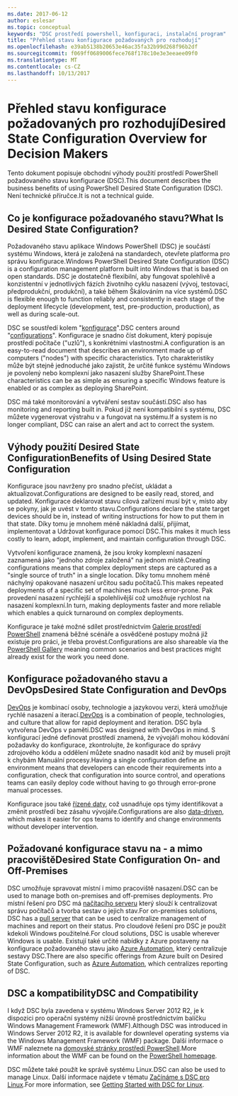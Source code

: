 ```yaml
---
ms.date: 2017-06-12
author: eslesar
ms.topic: conceptual
keywords: "DSC prostředí powershell, konfiguraci, instalační program"
title: "Přehled stavu konfigurace požadovaných pro rozhodují"
ms.openlocfilehash: e39ab5138b20653e46ac35fa32b99d268f96b2df
ms.sourcegitcommit: f069ff0689006fece768f178c10e3e3eeaee09f0
ms.translationtype: MT
ms.contentlocale: cs-CZ
ms.lasthandoff: 10/13/2017
---
```

# <a name="desired-state-configuration-overview-for-decision-makers"></a><span data-ttu-id="38141-103">Přehled stavu konfigurace požadovaných pro rozhodují</span><span class="sxs-lookup"><span data-stu-id="38141-103">Desired State Configuration Overview for Decision Makers</span></span>

<span data-ttu-id="38141-104">Tento dokument popisuje obchodní výhody použití prostředí PowerShell požadovaného stavu konfigurace (DSC).</span><span class="sxs-lookup"><span data-stu-id="38141-104">This document describes the business benefits of using PowerShell Desired State Configuration (DSC).</span></span> <span data-ttu-id="38141-105">Není technické příručce.</span><span class="sxs-lookup"><span data-stu-id="38141-105">It is not a technical guide.</span></span>

## <a name="what-is-desired-state-configuration"></a><span data-ttu-id="38141-106">Co je konfigurace požadovaného stavu?</span><span class="sxs-lookup"><span data-stu-id="38141-106">What Is Desired State Configuration?</span></span>

<span data-ttu-id="38141-107">Požadovaného stavu aplikace Windows PowerShell (DSC) je součástí systému Windows, která je založená na standardech, otevřete platforma pro správu konfigurace.</span><span class="sxs-lookup"><span data-stu-id="38141-107">Windows PowerShell Desired State Configuration (DSC) is a configuration management platform built into Windows that is based on open standards.</span></span> <span data-ttu-id="38141-108">DSC je dostatečně flexibilní, aby fungovat spolehlivě a konzistentní v jednotlivých fázích životního cyklu nasazení (vývoj, testovací, předprodukční, produkční), a také během Škálováním na více systémů.</span><span class="sxs-lookup"><span data-stu-id="38141-108">DSC is flexible enough to function reliably and consistently in each stage of the deployment lifecycle (development, test, pre-production, production), as well as during scale-out.</span></span> 

<span data-ttu-id="38141-109">DSC se soustředí kolem "[konfigurace](https://msdn.microsoft.com/en-us/powershell/dsc/configurations)".</span><span class="sxs-lookup"><span data-stu-id="38141-109">DSC centers around "[configurations](https://msdn.microsoft.com/en-us/powershell/dsc/configurations)".</span></span>
<span data-ttu-id="38141-110">Konfigurace je snadno číst dokument, který popisuje prostředí počítače ("uzlů"), s konkrétními vlastnostmi.</span><span class="sxs-lookup"><span data-stu-id="38141-110">A configuration is an easy-to-read document that describes an environment made up of computers ("nodes") with specific characteristics.</span></span> <span data-ttu-id="38141-111">Tyto charakteristiky může být stejně jednoduché jako zajistit, že určité funkce systému Windows je povolený nebo komplexní jako nasazení služby SharePoint.</span><span class="sxs-lookup"><span data-stu-id="38141-111">These characteristics can be as simple as ensuring a specific Windows feature is enabled or as complex as deploying SharePoint.</span></span> 

<span data-ttu-id="38141-112">DSC má také monitorování a vytváření sestav součástí.</span><span class="sxs-lookup"><span data-stu-id="38141-112">DSC also has monitoring and reporting built in.</span></span> <span data-ttu-id="38141-113">Pokud již není kompatibilní s systému, DSC můžete vygenerovat výstrahu v a fungovat na systému.</span><span class="sxs-lookup"><span data-stu-id="38141-113">If a system is no longer compliant, DSC can raise an alert and act to correct the system.</span></span> 

## <a name="benefits-of-using-desired-state-configuration"></a><span data-ttu-id="38141-114">Výhody použití Desired State Configuration</span><span class="sxs-lookup"><span data-stu-id="38141-114">Benefits of Using Desired State Configuration</span></span>

<span data-ttu-id="38141-115">Konfigurace jsou navrženy pro snadno přečíst, ukládat a aktualizovat.</span><span class="sxs-lookup"><span data-stu-id="38141-115">Configurations are designed to be easily read, stored, and updated.</span></span> <span data-ttu-id="38141-116">Konfigurace deklarovat stavu cílová zařízení musí být v, místo aby se pokyny, jak je uvést v tomto stavu.</span><span class="sxs-lookup"><span data-stu-id="38141-116">Configurations declare the state target devices should be in, instead of writing instructions for how to put them in that state.</span></span> <span data-ttu-id="38141-117">Díky tomu je mnohem méně nákladná další, přijímat, implementovat a Udržovat konfigurace pomocí DSC.</span><span class="sxs-lookup"><span data-stu-id="38141-117">This makes it much less costly to learn, adopt, implement, and maintain configuration through DSC.</span></span> 

<span data-ttu-id="38141-118">Vytvoření konfigurace znamená, že jsou kroky komplexní nasazení zaznamená jako "jednoho zdroje založená" na jednom místě.</span><span class="sxs-lookup"><span data-stu-id="38141-118">Creating configurations means that complex deployment steps are captured as a "single source of truth" in a single location.</span></span> <span data-ttu-id="38141-119">Díky tomu mnohem méně náchylný opakované nasazení určitou sadu počítačů.</span><span class="sxs-lookup"><span data-stu-id="38141-119">This makes repeated deployments of a specific set of machines much less error-prone.</span></span> <span data-ttu-id="38141-120">Pak provedení nasazení rychlejší a spolehlivější což umožňuje rychlost na nasazení komplexní.</span><span class="sxs-lookup"><span data-stu-id="38141-120">In turn, making deployments faster and more reliable which enables a quick turnaround on complex deployments.</span></span>

<span data-ttu-id="38141-121">Konfigurace je také možné sdílet prostřednictvím [Galerie prostředí PowerShell](https://powershellgallery.com) znamená běžné scénáře a osvědčené postupy možná již existuje pro práci, je třeba provést.</span><span class="sxs-lookup"><span data-stu-id="38141-121">Configurations are also shareable via the [PowerShell Gallery](https://powershellgallery.com) meaning common scenarios and best practices might already exist for the work you need done.</span></span>


## <a name="desired-state-configuration-and-devops"></a><span data-ttu-id="38141-122">Konfigurace požadovaného stavu a DevOps</span><span class="sxs-lookup"><span data-stu-id="38141-122">Desired State Configuration and DevOps</span></span>

<span data-ttu-id="38141-123">[DevOps](http://blogs.technet.com/b/ashleymcglone/archive/2015/11/20/devops-for-n00bs-ie-windows-people.aspx) je kombinací osoby, technologie a jazykovou verzi, která umožňuje rychlé nasazení a iterací.</span><span class="sxs-lookup"><span data-stu-id="38141-123">[DevOps](http://blogs.technet.com/b/ashleymcglone/archive/2015/11/20/devops-for-n00bs-ie-windows-people.aspx) is a combination of people, technologies, and culture that allow for rapid deployment and iteration.</span></span> <span data-ttu-id="38141-124">DSC byla vytvořena DevOps v paměti.</span><span class="sxs-lookup"><span data-stu-id="38141-124">DSC was designed with DevOps in mind.</span></span> <span data-ttu-id="38141-125">S konfigurací jedné definovat prostředí znamená, že vývojáři mohou kódování požadavky do konfigurace, zkontrolujte, že konfigurace do správy zdrojového kódu a oddělení můžete snadno nasadit kód aniž by museli projít k chybám Manuální procesy.</span><span class="sxs-lookup"><span data-stu-id="38141-125">Having a single configuration define an environment means that developers can encode their requirements into a configuration, check that configuration into source control, and operations teams can easily deploy code without having to go through error-prone manual processes.</span></span> 

<span data-ttu-id="38141-126">Konfigurace jsou také [řízené daty](https://msdn.microsoft.com/en-us/powershell/dsc/configdata), což usnadňuje ops týmy identifikovat a změnit prostředí bez zásahu vývojáře.</span><span class="sxs-lookup"><span data-stu-id="38141-126">Configurations are also [data-driven](https://msdn.microsoft.com/en-us/powershell/dsc/configdata), which makes it easier for ops teams to identify and change environments without developer intervention.</span></span> 

## <a name="desired-state-configuration-on--and-off-premises"></a><span data-ttu-id="38141-127">Požadované konfigurace stavu na - a mimo pracoviště</span><span class="sxs-lookup"><span data-stu-id="38141-127">Desired State Configuration On- and Off-Premises</span></span>

<span data-ttu-id="38141-128">DSC umožňuje spravovat místní i mimo pracoviště nasazení.</span><span class="sxs-lookup"><span data-stu-id="38141-128">DSC can be used to manage both on-premises and off-premises deployments.</span></span> <span data-ttu-id="38141-129">Pro místní řešení pro DSC má [načítacího serveru](https://msdn.microsoft.com/en-us/powershell/dsc/pullserver) který slouží k centralizovat správu počítačů a tvorba sestav o jejich stav.</span><span class="sxs-lookup"><span data-stu-id="38141-129">For on-premises solutions, DSC has a [pull server](https://msdn.microsoft.com/en-us/powershell/dsc/pullserver) that can be used to centralize management of machines and report on their status.</span></span> <span data-ttu-id="38141-130">Pro cloudové řešení pro DSC je použít kdekoli Windows použitelné.</span><span class="sxs-lookup"><span data-stu-id="38141-130">For cloud solutions, DSC is usable wherever Windows is usable.</span></span> <span data-ttu-id="38141-131">Existují také určité nabídky z Azure postaveny na konfigurace požadovaného stavu jako [Azure Automation](https://azure.microsoft.com/en-us/documentation/services/automation/), který centralizuje sestavy DSC.</span><span class="sxs-lookup"><span data-stu-id="38141-131">There are also specific offerings from Azure built on Desired State Configuration, such as [Azure Automation](https://azure.microsoft.com/en-us/documentation/services/automation/), which centralizes reporting of DSC.</span></span> 

## <a name="dsc-and-compatibility"></a><span data-ttu-id="38141-132">DSC a kompatibility</span><span class="sxs-lookup"><span data-stu-id="38141-132">DSC and Compatibility</span></span>

<span data-ttu-id="38141-133">I když DSC byla zavedena v systému Windows Server 2012 R2, je k dispozici pro operační systémy nižší úrovně prostřednictvím balíčku Windows Management Framework (WMF).</span><span class="sxs-lookup"><span data-stu-id="38141-133">Although DSC was introduced in Windows Server 2012 R2, it is available for downlevel operating systems via the Windows Management Framework (WMF) package.</span></span> <span data-ttu-id="38141-134">Další informace o WMF naleznete na [domovské stránky prostředí PowerShell](https://msdn.microsoft.com/en-us/powershell/).</span><span class="sxs-lookup"><span data-stu-id="38141-134">More information about the WMF can be found on the [PowerShell homepage](https://msdn.microsoft.com/en-us/powershell/).</span></span> 

<span data-ttu-id="38141-135">DSC můžete také použít ke správě systému Linux.</span><span class="sxs-lookup"><span data-stu-id="38141-135">DSC can also be used to manage Linux.</span></span> <span data-ttu-id="38141-136">Další informace najdete v tématu [Začínáme s DSC pro Linux](https://msdn.microsoft.com/en-us/powershell/dsc/lnxgettingstarted).</span><span class="sxs-lookup"><span data-stu-id="38141-136">For more information, see [Getting Started with DSC for Linux](https://msdn.microsoft.com/en-us/powershell/dsc/lnxgettingstarted).</span></span>

